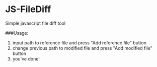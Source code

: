 # JS-FileDiff
Simple javascript file diff tool

###Usage:
1. input path to reference file and press "Add reference file" button
2. change previous path to modified file and press "Add modified file" button
3. you've done!

